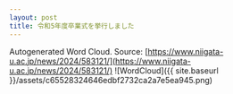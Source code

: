 ```yaml
---
layout: post
title: 令和5年度卒業式を挙行しました
---
```

Autogenerated Word Cloud.
Source\: [https://www.niigata-u.ac.jp/news/2024/583121/](https://www.niigata-u.ac.jp/news/2024/583121/)
![WordCloud]({{ site.baseurl }}/assets/c65528324646edbf2732ca2a7e5ea945.png)